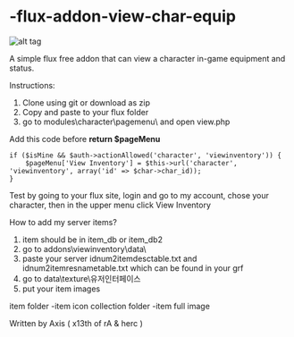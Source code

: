 # -flux-addon-view-char-equip

![alt tag](http://image.prntscr.com/image/e6021e27cf6f48b6b8769866ccc92bc4.png)

A simple flux free addon that can view a character in-game equipment and status. 

Instructions:

1. Clone using git or download as zip
2. Copy and paste to your flux folder
3. go to modules\character\pagemenu\ and open view.php

Add this code before <b>return $pageMenu</b>
```
if ($isMine && $auth->actionAllowed('character', 'viewinventory')) {
	$pageMenu['View Inventory'] = $this->url('character', 'viewinventory', array('id' => $char->char_id));
}
```
Test by going to your flux site, login and go to my account, chose your character, then in the upper menu click View Inventory

How to add my server items?
1. item should be in item_db or item_db2
2. go to addons\viewinventory\data\
3. paste your server idnum2itemdesctable.txt and idnum2itemresnametable.txt which can be found in your grf
3. go to data\texture\유저인터페이스
4. put your item images

item folder 
-item icon
collection folder
-item full image


Written by Axis ( x13th of rA & herc )
